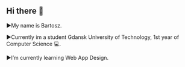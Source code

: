 ## Hi there 👋
▶️My name is Bartosz.

▶️Currently im a student Gdansk University of Technology, 1st year of Computer Science 💻.

▶️I’m currently learning Web App Design.

<!--
**Brtsz8/Brtsz8** is a ✨ _special_ ✨ repository because its `README.md` (this file) appears on your GitHub profile.

Here are some ideas to get you started:

- 🔭 I’m currently working on ...
- 🌱 I’m currently learning ...
- 👯 I’m looking to collaborate on ...
- 🤔 I’m looking for help with ...
- 💬 Ask me about ...
- 📫 How to reach me: ...
- 😄 Pronouns: ...
- ⚡ Fun fact: ...
-->
